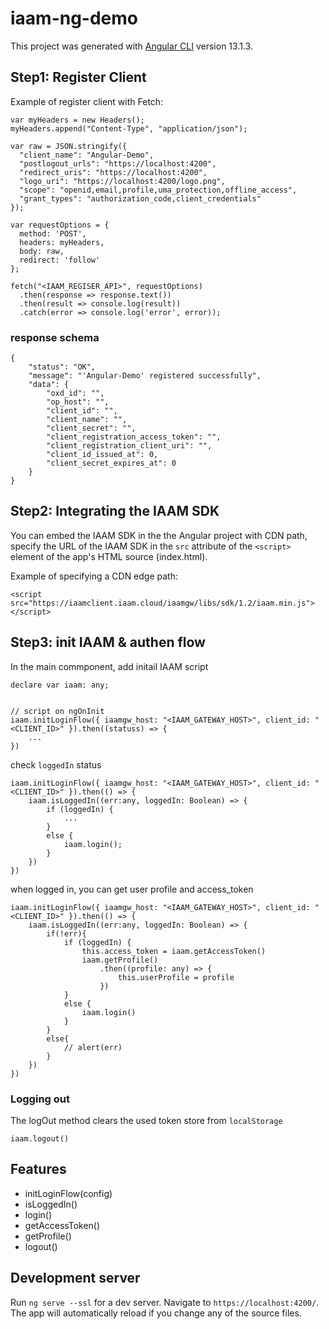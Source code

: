 # iaam-ng-demo
This project was generated with [Angular CLI](https://github.com/angular/angular-cli) version 13.1.3.

## Step1: Register Client
Example of register client with Fetch:
````
var myHeaders = new Headers();
myHeaders.append("Content-Type", "application/json");

var raw = JSON.stringify({
  "client_name": "Angular-Demo",
  "postlogout_urls": "https://localhost:4200",
  "redirect_uris": "https://localhost:4200",
  "logo_uri": "https://localhost:4200/logo.png",
  "scope": "openid,email,profile,uma_protection,offline_access",
  "grant_types": "authorization_code,client_credentials"
});

var requestOptions = {
  method: 'POST',
  headers: myHeaders,
  body: raw,
  redirect: 'follow'
};

fetch("<IAAM_REGISER_API>", requestOptions)
  .then(response => response.text())
  .then(result => console.log(result))
  .catch(error => console.log('error', error));
````

### response schema
```
{
    "status": "OK",
    "message": "'Angular-Demo' registered successfully",
    "data": {
        "oxd_id": "",
        "op_host": "",
        "client_id": "",
        "client_name": "",
        "client_secret": "",
        "client_registration_access_token": "",
        "client_registration_client_uri": "",
        "client_id_issued_at": 0,
        "client_secret_expires_at": 0
    }
}
```

## Step2: Integrating the IAAM SDK 
You can embed the IAAM SDK in the the Angular project with CDN path, specify the URL of the IAAM SDK in the `src` attribute of the `<script>` element of the app's HTML source (index.html).

Example of specifying a CDN edge path:

```<script  src="https://iaamclient.iaam.cloud/iaamgw/libs/sdk/1.2/iaam.min.js"></script>```

## Step3: init IAAM & authen flow
In the main commponent, add initail IAAM script
```
declare var iaam: any;


// script on ngOnInit
iaam.initLoginFlow({ iaamgw_host: "<IAAM_GATEWAY_HOST>", client_id: "<CLIENT_ID>" }).then((statuss) => {
    ...
})
```

check `loggedIn` status
```
iaam.initLoginFlow({ iaamgw_host: "<IAAM_GATEWAY_HOST>", client_id: "<CLIENT_ID>" }).then(() => {
    iaam.isLoggedIn((err:any, loggedIn: Boolean) => {
        if (loggedIn) {
            ...
        }
        else {
            iaam.login();
        }
    })
})
```

when logged in, you can get user profile and access_token
```
iaam.initLoginFlow({ iaamgw_host: "<IAAM_GATEWAY_HOST>", client_id: "<CLIENT_ID>" }).then(() => {
    iaam.isLoggedIn((err:any, loggedIn: Boolean) => {
        if(!err){
            if (loggedIn) {
                this.access_token = iaam.getAccessToken()
                iaam.getProfile()
                    .then((profile: any) => {
                        this.userProfile = profile
                    })
            }
            else {
                iaam.login()
            }
        }
        else{
            // alert(err)
        }
    })
})
```

### Logging out
The logOut method clears the used token store from `localStorage`
```
iaam.logout()
```

## Features
- initLoginFlow(config)
- isLoggedIn()
- login()
- getAccessToken()
- getProfile()
- logout()


## Development server

Run `ng serve --ssl` for a dev server. Navigate to `https://localhost:4200/`. The app will automatically reload if you change any of the source files.
